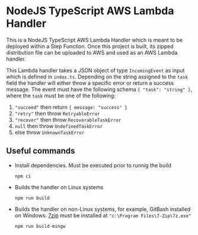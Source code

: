 # NodeJS TypeScript AWS Lambda Handler

This is a NodeJS TypeScript AWS Lambda Handler which is meant to be deployed within a Step Function. Once this project is built, its zipped distribution file can be uploaded to AWS and used as an AWS Lambda handler.

This Lambda handler takes a JSON object of type `IncomingEvent` as input which is defined in `index.ts`. Depending on the string assigned to the `task` field the handler will either throw a specific error or return a success message. The event must have the following schema `{ "task": "string" }`, where the `task` must be one of the following:

1. `"succeed"` then return `{ message: "success" }`
2. `"retry"` then throw `RetryableError`
3. `"recover"` then throw `RecoverableTaskError`
4. `null` then throw `UndefinedTaskError`
5. else throw `UnknownTaskError`

## Useful commands

- Install dependencies. Must be executed prior to runnig the build
  ```console
  npm ci
  ```
- Builds the handler on Linux systems
  ```consone
  npm run build
  ```
- Builds the handler on non-Linux systems, for example, GitBash installed on Windows. [7zip](https://www.7-zip.org/) must be installed at `"c:\Program Files\7-Zip\7z.exe"`
  ```
  npm run build-mingw
  ```
